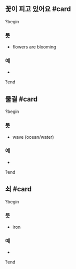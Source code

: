 ## 꽃이 피고 있어요 #card
?begin
### 뜻
- flowers are blooming
### 예
-
<!--SR:!2025-10-04,53,230-->
?end


## 물결 #card
?begin
### 뜻
- wave (ocean/water)
### 예
-
?end

## 쇠 #card
?begin
### 뜻
- iron
### 예
-
?end
